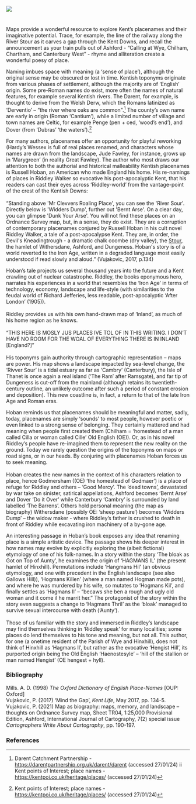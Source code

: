 <a href="https://www.kent-maps.online"><img src="https://www.kent-maps.online/juncture/ve-button.png"></a>

<param ve-config title="Kentish place-names – ‘Riddley world’" author="Professor Peter Vujakovic" layout="vtl" banner="https://upload.wikimedia.org/wikipedia/commons/6/68/River_Darent_-_2020-09-27.jpg" attribution="The wub" license="CC BY-SA 4.0">
<param ve-entity eid="Q5360119" aliases="Elham Valley">
<param ve-entity eid="Q179224" aliases="Dover">
<param ve-entity eid="Q725261" aliases="Ashford">
<param ve-entity eid="Q911577" aliases="Dungeness">
<param ve-entity eid="Q2778973" aliases="Darent">
<param ve-entity eid="Q2000634" aliases="Downs">
<param ve-entity eid="Q29303" aliases="Canterbury">
<param ve-entity eid="Q590422" aliases="Thanet">
<param ve-entity eid="Q3135780" aliases="Hinxhill">
<param ve-entity eid="Q1004824" aliases="Chilham">
<param ve-entity eid="Q632173" aliases="Godmersham">
<param ve-entity eid="Q19695" aliases="Wye">

#


Maps provide a wonderful resource to explore Kent’s placenames and their imaginative potential. Trace, for example, the line of the railway along the River Stour as it carves a gap through the Kent Downs, and recall the announcement as your train pulls out of Ashford - “Calling at Wye, Chilham, Chartham, and Canterbury West” - rhyme and alliteration create a wonderful poesy of place.
<param ve-image url="https://upload.wikimedia.org/wikipedia/commons/8/8b/Canterbury_East_railway_station_ED08%2C_August_2013.JPG" label="Canterbury East railway station" attribution="Edgepedia via Wikimedia Commons" license="CC BY-SA 3.0">
<param ve-map>

Naming imbues space with meaning (a ‘sense of place’), although the original sense may be obscured or lost in time. Kentish toponyms originate from various phases of settlement, although the majority are of ‘English’ origin. Some pre-Roman names do exist, more often the names of natural features, for example several Kentish rivers. The Darent, for example, is thought to derive from the Welsh Derw, which the Romans latinized as ‘Derventio’ – “the river where oaks are common".[^ref1] The county’s own name are early in origin (Roman ‘Cantium’), while a limited number of village and town names are Celtic, for example Penge (pen + ced, ‘wood’s end’), and Dover (from ‘Dubras’ ‘the waters’).[^ref2]
<param ve-map>

For many authors, placenames offer an opportunity for playful reworking (Hardy’s Wessex is full of real places renamed, and characters whose names are drawn from the landscape, Jude Fawley, for instance, grows up in ‘Marygreen’ (in reality Great Fawley). The author who most draws our attention to both the authorial and historical malleability Kentish placenames is Russell Hoban, an American who made England his home. His re-namings of places in Riddley Walker so evocative his post-apocalyptic Kent, that his readers can cast their eyes across ‘Riddley-world’ from the vantage-point of the crest of the Kentish Downs:
<br><br>
“Standing above 'Mr Clevvers Roaling Place', you can see the 'River Sour'. Directly below is 'Widders Dump', further out 'Bernt Arse'. On a clear day, you can glimpse 'Dunk Your Arse'. You will not find these places on an Ordnance Survey map, but, in a sense, they do exist. They are a corruption of contemporary placenames conjured by Russell Hoban in his cult novel Riddley Walker, a tale of a post-apocalypse Kent. They are, in order, the Devil's Kneadingtrough - a dramatic chalk coombe (dry valley), the [Stour](/landscape/literary-stour/), the hamlet of Withersdane, Ashford, and Dungeness. Hoban's story is of a world reverted to the Iron Age, written in a degraded language most easily understood if read slowly and aloud.” (Vujakovic, 2017, p.134)
<param ve-image url="https://upload.wikimedia.org/wikipedia/commons/2/24/Devil%27s_Kneading_Trough%2C_Kent.jpg" label="Devil's Kneading Trough" attribution="Tim Sheerman-Chase" license="CC BY 2.0"> 
<param ve-map>

Hoban’s tale projects us several thousand years into the future and a Kent crawling out of nuclear catastrophe. Riddley, the books eponymous hero, narrates his experiences in a world that resembles the ‘Iron Age’ in terms of technology, economy, landscape and life-style (with similarities to the feudal world of Richard Jefferies, less readable, post-apocalyptic ‘After London’ (1905)).
<br><br>
Riddley provides us with his own hand-drawn map of ‘Inland’, as much of his home region as he knows.
<br><br>
“THIS HERE IS MOSLY JUS PLACES IVE TOL OF IN THIS WRITING. I DON’T HAVE NO ROOM FOR THE WOAL OF EVERYTHING THERE IS IN INLAND [England?]”
<br><br>
His toponyms gain authority through cartographic representation – maps are power. His map shows a landscape impacted by sea-level change, the ‘Rivver Sour’ is a tidal estuary as far as ‘Cambry’ (Canterbury), the Isle of Thanet is once again a real island (‘The Ram’ after Ramsgate), and far tip of Dungeness is cut-off from the mainland (although retains its twentieth-century outline, an unlikely outcome after such a period of constant erosion and deposition). This new coastline is, in fact, a return to that of the late Iron Age and Roman eras.
<param ve-image url="https://upload.wikimedia.org/wikipedia/commons/c/c3/Isle_of_Thanet_-_Rutupiae.jpg" label="Isle of Thanet - Rutupiae" attribution="William Barlow, Public domain, via Wikimedia Commons">
<param ve-map>

Hoban reminds us that placenames should be meaningful and matter, sadly, today, placenames are simply ‘sounds’ to most people, however poetic or even linked to a strong sense of belonging. They certainly mattered and had meaning when people first created them (Chilham = ‘homestead of a man called Cilla or woman called Cille’ Old English (OE)). Or, as in his novel Riddley’s people have re-imagined them to represent the new reality on the ground. Today we rarely question the origins of the toponyms on maps or road signs, or in our heads. By conjuring with placenames Hoban forces us to seek meaning.
<br><br>
Hoban creates the new names in the context of his characters relation to place, hence Godmersham ((OE) ‘the homestead of Godmaer’) is a place of refuge for Riddley and others – ‘Good Mercy’. The ‘dead towns’, devastated by war take on sinister, satirical appellations, Ashford becomes ‘Bernt Arse’ and Dover ‘Do it Over’ while Canterbury ‘Cambry’ is surrounded by land labelled ‘The Barrens’. Others hold personal meaning (the map as biography) Withersdane (possibly OE: ‘sheep pasture’) becomes ‘Widders Dump’ – the widow maker - where Riddley’s father is crushed to death in front of Riddley while excavating iron machinery of a by-gone age.
<param ve-map>

An interesting passage in Hoban’s book exposes any idea that renaming place is a simple artistic device. The passage shows his deeper interest in how names may evolve by explicitly exploring the (albeit fictional) etymology of one of his folk-names. In a story within the story ‘The bloak as Got on Top of Aunty’, he examines the origin of ‘HAGMANS IL’ (the present hamlet of Hinxhill). Permutations include ‘Hangmans Hil’ (an obvious etymology, and one with precedent in the English landscape (see also Gallows Hill)), ‘Hogmans Killen’ (where a man named Hogman made pots), and where he was murdered by his wife, so mutates to ‘Hogmans Kil’, and finally settles as ‘Hagmans Il’ – “becaws she ben a rough and ugly old woman and it come il he marrit her.” The protagonist of the story within the story even suggests a change to ‘Hagmans Thril’ as the ‘bloak’ managed to survive sexual intercourse with death (‘Aunty’).
<br><br>
Those of us familiar with the story and immersed in Riddley’s landscape may find themselves thinking in ‘Riddley speak’ for many localities; some places do lend themselves to his tone and meaning, but not all. This author, for one (a onetime resident of the Parish of Wye and Hinxhill), does not think of Hinxhill as ‘Hagmans Il’, but rather as the evocative ‘Hengist Hill’, its purported origin being the Old English ‘Haenostesyle’ – ‘hill of the stallion or man named Hengist’ (OE hengest + hyll).
<param ve-image url="https://upload.wikimedia.org/wikipedia/commons/a/a0/Footpath_to_Hinxhill_-_geograph.org.uk_-_1844784.jpg" label="Footpath to Hinxhill" attribution="David Anstiss" license="CC BY-SA 2.0">
<param ve-map>

### Bibliography

Mills. A. D. (1998) _The Oxford Dictionary of English Place-Names_ [OUP: Oxford]   
Vujakovic, P. (2017) ‘Mind the Gap’, _Kent Life_, May 2017, pp. 134-5.   
Vujakovic, P. (2021) Map as biography: maps, memory, and landscape – thoughts on Ordnance Survey map, Sheet TR04, 1:25,000 Provisional Edition, Ashford, International Journal of Cartography, 7(2) special issue _Cartographers Write About Cartography_, pp. 190-197.   

### References
[^ref1]: Darent Catchment Partnership - https://darentpartnership.org.uk/darent/darent (accessed 27/01/24) ii Kent points of Interest; place names - https://kentpoi.co.uk/heritage/places/ (accessed 27/01/24)
[^ref2]: Kent points of Interest; place names - https://kentpoi.co.uk/heritage/places/ (accessed 27/01/24)
